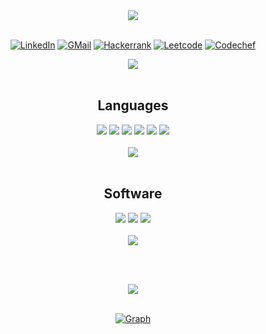 <div align=center>
    <img src="https://readme-typing-svg.demolab.com?font=Fira+Code&size=32&duration=3000&pause=400&color=7DF74E&center=true&vCenter=true&width=600&height=80&lines=Hello%2C+World!;Hello%2C+I+am+Aadithya!" href="https://git.io/typing-svg">
</div>

<br/>

<div display=inline-block align=center>

<a href="https://www.linkedin.com/in/aadithyasai">![LinkedIn](https://img.shields.io/badge/linkedin-%230077B5.svg?style=for-the-badge&logo=linkedin&logoColor=white)</a>
<a href="mailto:aadithyas0610@gmail.com">![GMail](https://img.shields.io/badge/Gmail-D14836?style=for-the-badge&logo=gmail&logoColor=white)</a>
<a href="https://www.hackerrank.com/AadithyaSai">![Hackerrank](https://img.shields.io/badge/-Hackerrank-2EC866?style=for-the-badge&logo=HackerRank&logoColor=white)</a>
<a href="https://www.leetcode.com/AadithyaSai/">![Leetcode](https://img.shields.io/badge/-leetcode-000000?style=for-the-badge&logo=leetcode&logoColor=d16c06)</a>
<a href="https://www.codechef.com/users/aadithyasai">![Codechef](https://img.shields.io/badge/CodeChef-%23964B00.svg?style=for-the-badge&logo=CodeChef&logoColor=white)</a>

</div>

<div align=center>
    <img src="https://komarev.com/ghpvc/?username=AadithyaSai&color=green&style=for-the-badge">
</div>


<br/>

<div align=center>
    <h2>Languages</h2>
    <img src="https://img.shields.io/badge/Python-3670A0?style=for-the-badge&logo=python&logoColor=ffdd54">
    <img src="https://img.shields.io/badge/c-%2300599C.svg?style=for-the-badge&logo=c&logoColor=white">
    <img src="https://img.shields.io/badge/c++-%2300599C.svg?style=for-the-badge&logo=c%2B%2B&logoColor=white">
    <img src="https://img.shields.io/badge/java-%23ED8B00.svg?style=for-the-badge&logo=java&logoColor=white">
    <img src="https://img.shields.io/badge/javascript-%23323330.svg?style=for-the-badge&logo=javascript&logoColor=%23F7DF1E">
    <img src="https://img.shields.io/badge/mysql-%2300f.svg?style=for-the-badge&logo=mysql&logoColor=white">
</div>

<br/>

<div align=center>
    <img src="https://github-readme-stats.vercel.app/api/top-langs/?username=aadithyasai&layout=compact&theme=great-gatsby">
</div>

<br/>
<div align=center>
    <h2>Software</h2>
    <img src="https://img.shields.io/badge/git-%23F05033.svg?style=for-the-badge&logo=git&logoColor=white">
    <img src="https://img.shields.io/badge/Linux-FCC624?style=for-the-badge&logo=linux&logoColor=black">
    <img src="https://img.shields.io/badge/latex-%23008080.svg?style=for-the-badge&logo=latex&logoColor=white">
</div>

<br/>

<div align=center>
    <img src="https://github-readme-stats.vercel.app/api?username=aadithyasai&count_private=true&show_icons=true&theme=great-gatsby">
</div>

<br/><br/>

<div align=center>
    <img src="https://github-profile-trophy.vercel.app/?username=aadithyasai&theme=gruvbox&column=3&margin-w=15&margin-h=15&no-bg=true&title=Stars,Followers,PR,Commits,Repo,Issue,">
</div>

<br/>

<div align=center>

<a href="https://github.com/ashutosh00710/github-readme-activity-graph">![Graph](https://github-readme-activity-graph.cyclic.app/graph?username=AadithyaSai&theme=gruvbox&area=true)</a>

</div>
